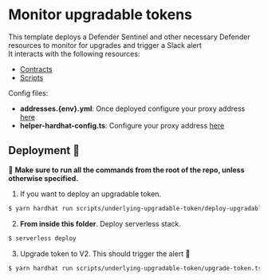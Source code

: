 # Monitor upgradable tokens

This template deploys a Defender Sentinel and other necessary Defender resources to monitor for upgrades and trigger a Slack alert  
It interacts with the following resources:  
- [Contracts](../../contracts/underlying-upgradable-token/)  
- [Scripts](../../scripts/underlying-upgradable-token/)  

Config files:  
- **addresses.{env}.yml**: Once deployed configure your proxy address [here](./addresses.dev.yml)
- **helper-hardhat-config.ts**: Configure your proxy address [here](../../scripts/underlying-upgradable-token/helper-hardhat-config.ts)

## Deployment :rocket:
:construction:  **Make sure to run all the commands from the root of the repo, unless otherwise specified.**  


1. If you want to deploy an upgradable token.

```sh
$ yarn hardhat run scripts/underlying-upgradable-token/deploy-upgradable-token.ts
```
2. **From inside this folder**. Deploy serverless stack.

```sh
$ serverless deploy
```

3. Upgrade token to V2. This should trigger the alert :rotating_light:

```sh
$ yarn hardhat run scripts/underlying-upgradable-token/upgrade-token.ts
```